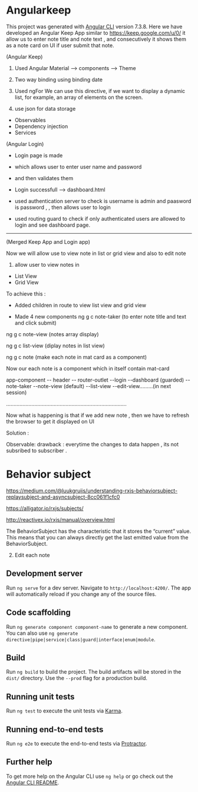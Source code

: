 # Angularkeep

This project was generated with [Angular CLI](https://github.com/angular/angular-cli) version 7.3.8.
Here we have developed an Angular Keep App similar to https://keep.google.com/u/0/
it allow us to enter note title and note text , 
and consecutively it shows them as a note card on UI if user submit that note.

(Angular Keep)
1. Used Angular Material
 --> components
 --> Theme

2. Two way binding using <ng-model>
binding date 

3. Used ngFor
We can use this directive, if we want to display a dynamic list, for example, an array of elements on the screen.

4. use json for data storage
- Observables
- Dependency injection
- Services



(Angular Login)

- Login page is made
- which allows user to enter user name and password
- and then validates them
- Login successfull --> dashboard.html

- used authentication server to check is username is admin and paasword is password , , then allows user to login
- used routing guard to check if only authenticated users are allowed to login and see dashboard page.

--------------------
(Merged Keep App and Login app)

Now we will allow use to view note in list or grid view and also to edit note

1.  allow user to view notes in 
   - List View
   - Grid View

To achieve this :
- Added children in route to view list view and grid view

- Made 4 new components
 ng g c note-taker
(to enter note title and text and click submit)

 ng g c note-view
(notes array display)

 ng g c list-view
(diplay notes in list view)

 ng g c note
(make each note in mat card as a component)


Now our each note is a component which in itself contain mat-card

app-component
    -- header
    -- router-outlet
            --login
            --dashboard (guarded)
                    --note-taker
                    --note-view (default)
                    --list-view
                    --edit-view.........(in next session)

.................................................................................


Now what is happening is that if we add new note , then we have to refresh the browser to get it displayed on UI

Solution :

Observable:
drawback : everytime the changes to data happen , its not subsribed to subscriber .

# Behavior subject
https://medium.com/@luukgruijs/understanding-rxjs-behaviorsubject-replaysubject-and-asyncsubject-8cc061f1cfc0

https://alligator.io/rxjs/subjects/

http://reactivex.io/rxjs/manual/overview.html

The BehaviorSubject has the characteristic that it stores the “current” value. This means that you can always directly get the last emitted value from the BehaviorSubject.











2. Edit each note
## Development server

Run `ng serve` for a dev server. Navigate to `http://localhost:4200/`. The app will automatically reload if you change any of the source files.

## Code scaffolding

Run `ng generate component component-name` to generate a new component. You can also use `ng generate directive|pipe|service|class|guard|interface|enum|module`.

## Build

Run `ng build` to build the project. The build artifacts will be stored in the `dist/` directory. Use the `--prod` flag for a production build.

## Running unit tests

Run `ng test` to execute the unit tests via [Karma](https://karma-runner.github.io).

## Running end-to-end tests

Run `ng e2e` to execute the end-to-end tests via [Protractor](http://www.protractortest.org/).

## Further help

To get more help on the Angular CLI use `ng help` or go check out the [Angular CLI README](https://github.com/angular/angular-cli/blob/master/README.md).
